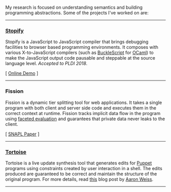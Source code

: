 My research is focused on understanding semantics and building programming
abstractions. Some of the projects I've worked on are:

----------

### [Stopify](https://github.com/plasma-umass/stopify)
Stopify is a JavaScript to JavaScript compiler that brings debugging facilities
to browser based programming environments. It composes with various
X-to-JavaScript compilers (such as
[BuckleScript](http://bucklescript.github.io/bucklescript/) for
[OCaml](https://ocaml.org)) to make the JavaScript output code pausable and
steppable at the source language level. *Accepted to PLDI 2018*.

[ [Online Demo](http://stopify.org) ]

----------

### Fission
Fission is a dynamic tier splitting tool for web applications. It takes a
single program with both client and server side code and executes them in the
correct context at runtime. Fission tracks implicit data flow in the program
using [faceted
evaluation](https://users.soe.ucsc.edu/~cormac/papers/popl12b.pdf) and
guarantees that private data never leaks to the client.

[ [SNAPL Paper](http://drops.dagstuhl.de/opus/volltexte/2017/7124/pdf/LIPIcs-SNAPL-2017-5.pdf) ]

----------
### [Tortoise](https://github.com/plasma-umass/Tortoise)
Tortoise is a live update synthesis tool that generates edits for
[Puppet](https://puppet.com/) programs using constraints created by user
interaction in a shell. The edits produced are guaranteed to be correct and
maintain the structure of the original program. For more details, read
[this](https://aaronweiss.us/posts/2017-06-05-bridging-the-system-configuration-gap.html)
blog post by [Aaron Weiss](https://aaronweiss.us/).

----------
